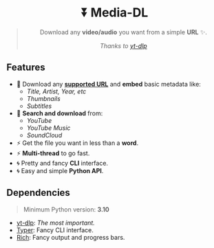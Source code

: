 <div align="center">

# ⏬ Media-DL
> Download any **video/audio** you want from a simple **URL** ✨.
> 
> *Thanks to [yt-dlp](https://github.com/yt-dlp/yt-dlp)*

</div>

## Features

- 🔎 Download any **[supported URL](https://github.com/yt-dlp/yt-dlp/blob/master/supportedsites.md)** and **embed** basic metadata like:
    - *Title, Artist, Year, etc*
    - *Thumbnails*
    - *Subtitles*
- 🔎 **Search and download** from:
    - *YouTube*
    - *YouTube Music*
    - *SoundCloud*
- ⚡️ Get the file you want in less than a **word**.
- ⚡️ **Multi-thread** to go fast.
- 🌀 Pretty and fancy **CLI** interface.
- 🌀 Easy and simple **Python API**.

## Dependencies

> Minimum Python version: **3.10**

- [yt-dlp](https://pypi.org/project/yt-dlp/): *The most important.*
- [Typer](https://pypi.org/project/typer/): Fancy CLI interface.
- [Rich](https://pypi.org/project/rich/): Fancy output and progress bars.
